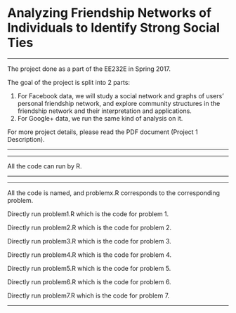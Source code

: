 # Analyzing Friendship Networks of Individuals to Identify Strong Social Ties

-------------------------------------------------------------------------------

The project done as a part of the EE232E in Spring 2017. 

The goal of the project is split into 2 parts:
 1. For Facebook data, we will study a social network and graphs of users’ personal 
    friendship network, and explore community structures in the friendship network 
    and their interpretation and applications. 
 2. For Google+ data, we run the same kind of analysis on it. 

For more project details, please read the PDF document (Project 1 Description). 

-------------------------------------------------------------------------------

-------------------------------------------------------------------------------

All the code can run by R. 

-------------------------------------------------------------------------------

-------------------------------------------------------------------------------

All the code is named, and problemx.R corresponds to the corresponding problem.

Directly run problem1.R which is the code for problem 1.

Directly run problem2.R which is the code for problem 2.

Directly run problem3.R which is the code for problem 3.

Directly run problem4.R which is the code for problem 4.

Directly run problem5.R which is the code for problem 5.

Directly run problem6.R which is the code for problem 6.

Directly run problem7.R which is the code for problem 7.

-------------------------------------------------------------------------------
